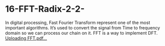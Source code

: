 # 16-FFT-Radix-2-2-
In digital processing, Fast Fourier Transform represent one of the most important algorithms. It’s used to convert the signal from Time to frequency domain so we can process our chain on it. FFT is a way to implement DFT.
[Uploading FFT.pdf…]()
